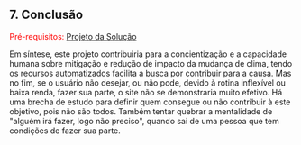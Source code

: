 ## 7. Conclusão

<span style="color:red">Pré-requisitos: <a href="6-Interface-Sistema.md"> Projeto da Solução</a></span>

Em síntese, este projeto contribuiria para a concientização e a capacidade humana sobre mitigação e redução de impacto da mudança de clima, tendo os recursos automatizados facilita a busca por contribuir para a causa. Mas no fim, se o usuário não desejar, ou não pode, devido à rotina inflexível ou baixa renda, fazer sua parte, o site não se demonstraria muito efetivo. Há uma brecha de estudo para definir quem consegue ou não contribuir à este objetivo, pois não são todos. Também tentar quebrar a mentalidade de "alguém irá fazer, logo não preciso", quando sai de uma pessoa que tem condições de fazer sua parte.
